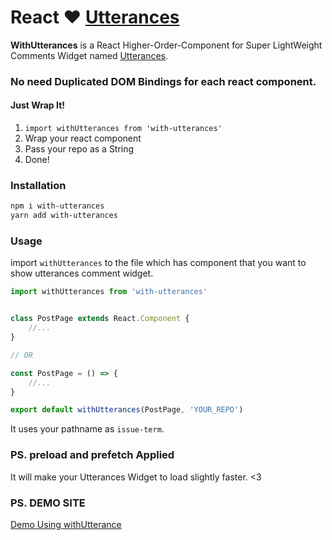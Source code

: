 # React ❤️ [Utterances](https://github.com/utterance/utterances)

**WithUtterances** is a React Higher-Order-Component for Super LightWeight Comments Widget named [Utterances](https://github.com/utterance/utterances). 

### No need Duplicated DOM Bindings for each react component. 

#### Just Wrap It!

1. `import withUtterances from 'with-utterances'`
2. Wrap your react component
3. Pass your repo as a String
4. Done!

### Installation

```sh
npm i with-utterances
yarn add with-utterances
```

### Usage

import `withUtterances` to the file which has component that you want to show utterances comment widget.

```jsx
import withUtterances from 'with-utterances'


class PostPage extends React.Component {
    //...
}

// OR

const PostPage = () => {
    //...
}

export default withUtterances(PostPage, 'YOUR_REPO')
```

It uses your pathname as `issue-term`.

### PS. preload and prefetch Applied

It will make your Utterances Widget to load slightly faster. <3


### PS. DEMO SITE

[Demo Using withUtterance](https://khw1031.github.io)

